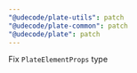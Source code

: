 ```yaml
---
"@udecode/plate-utils": patch
"@udecode/plate-common": patch
"@udecode/plate": patch
---
```


Fix `PlateElementProps` type
